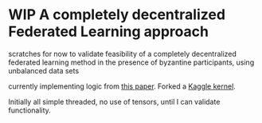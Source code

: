 # WIP A completely decentralized Federated Learning approach

scratches for now to validate feasibility of a completely decentralized federated learning method in the presence of byzantine participants, using unbalanced data sets

currently implementing logic from [this paper](https://arxiv.org/pdf/2110.11006.pdf). Forked a [Kaggle kernel](https://www.kaggle.com/code/sinjoysaha/federated-learning-mnist-cifar-10).

Initially all simple threaded, no use of tensors, until I can validate functionality.